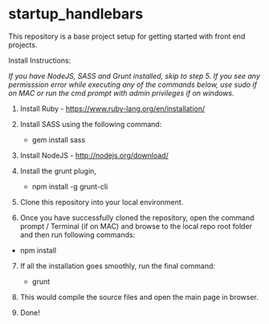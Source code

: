startup_handlebars
==================

This repository is a base project setup for getting started with front end projects.

Install Instructions:

*If you have NodeJS, SASS and Grunt installed, skip to step 5.*
*If you see any permisssion error while executing any of the commands below, use sudo if on MAC or run the cmd prompt with admin privileges if on windows.*

1) Install Ruby - https://www.ruby-lang.org/en/installation/

2) Install SASS using the following command:
   - gem install sass

3) Install NodeJS - http://nodejs.org/download/

4) Install the grunt plugin,
   - npm install -g grunt-cli

5) Clone this repository into your local environment.

6) Once you have successfully cloned the repository, open the command prompt / Terminal (if on MAC) and browse to the local repo root folder and then run following commands:
  - npm install

7) If all the installation goes smoothly, run the final command:
   - grunt
 
8) This would compile the source files and open the main page in browser.

9) Done!
